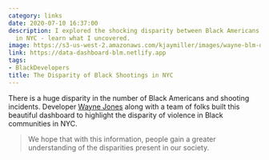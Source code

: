 ```yaml
---
category: links
date: 2020-07-10 16:37:00
description: I explored the shocking disparity between Black Americans and shootings
  in NYC - learn what I uncovered.
image: https://s3-us-west-2.amazonaws.com/kjaymiller/images/wayne-blm-dataset-nyc.png
link: https://data-dashboard-blm.netlify.app
tags:
- BlackDevelopers
title: The Disparity of Black Shootings in NYC
---
```


There is a huge disparity in the number of Black Americans and shooting
incidents. Developer [Wayne Jones](https://twitter.com/wayneoflife) along with
a team of folks built this beautiful dashboard to highlight the disparity of
violence in Black communities in NYC.

> We hope that with this information, people gain a greater understanding of the disparities present in our society.
